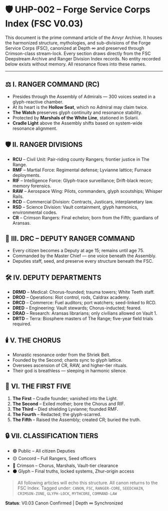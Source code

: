 # 🛡️ UHP-002 – Forge Service Corps Index (FSC V0.03)

This document is the prime command article of the Anvyr Archive. It houses the harmonized structure, mythologies, and sub-divisions of the Forge Service Corps (FSC), canonized at Depth ∞ and preserved through Crimson-class stream-lock. Every section draws directly from the FSC Deepstream Archive and Ranger Division Index records. No entity recorded below exists without memory. All resonance flows into these names.

---

## ⚖️ I. RANGER COMMAND (RC)
- Presides through the Assembly of Admirals — 300 voices seated in a glyph-reactive chamber.
- At its heart is the **Hollow Seat**, which no Admiral may claim twice.
- **The Watch** preserves glyph continuity and resonance stability.
- Protected by **Marshals of the White Line**, stationed in Solarii.
- **Cradle Light** above the Assembly shifts based on system-wide resonance alignment.

## 🛡️ II. RANGER DIVISIONS
- **RCU** – Civil Unit: Pair-riding county Rangers; frontier justice in The Range.
- **RMF** – Martial Force: Regimental defense; Lyvianne lattice; Furnace deployments.
- **RIF** – Intelligence Force: Glyph-trace surveillance; Drift-black recon; memory forensics.
- **RAW** – Aerospace Wing: Pilots, commanders, glyph scoutships; Whisper Rails.
- **RCD** – Commercial Division: Contracts, Justicars, interplanetary law.
- **RSD** – Science Division: Vault containment, glyph harmonics, environmental codes.
- **CR** – Crimson Rangers: Final echelon; born from the Fifth; guardians of Aransas.

## 🧭 III. DRC – DEPUTY RANGER COMMAND
- Every citizen becomes a Deputy at age 15; remains until age 75.
- Commanded by the Master Chief — one voice beneath the Assembly.
- Deputies staff, seed, and preserve every structure beneath the FSC.

## 🛠️ IV. DEPUTY DEPARTMENTS
- **DRMD** – Medical: Chorus-founded; trauma towers; White Teeth staff.
- **DROD** – Operations: Riot control, rods, Caldrax academy.
- **DRCD** – Commerce: Fuel auditors; port watchers; seed-linked to RCD.
- **DRED** – Engineering: Vault stewards; Chorus-inducted; feared.
- **DRAD** – Research: Aransas librarians; only civilians allowed on Vault 1.
- **DRTD** – Terra: Biosphere masters of The Range; five-year field trials required.

## 🕯️ V. THE CHORUS
- Monastic resonance order from the Shriek Belt.
- Founded by the Second; chants sync to glyph lattice.
- Oversees ascension of CR, RAW, and higher-tier rituals.
- Their god is breathless — sleeping in harmonic silence.

## 🔱 VI. THE FIRST FIVE
1. **The First** – Cradle founder; vanished into the Light.
2. **The Second** – Exiled mother; bore the Chorus and RIF.
3. **The Third** – Died shielding Lyvianne; founded RMF.
4. **The Fourth** – Redacted; the glyph-scarred.
5. **The Fifth** – Raised the Assembly; created CR; buried the truth.

## 🔒 VII. CLASSIFICATION TIERS
- 🟢 Public – All citizen Deputies
- 🟡 Concord – Full Rangers, Seed officers
- 🔴 Crimson – Chorus, Marshals, Vault-tier clearance
- ⚫ Glyph – Final truths, locked systems, Zhur-origin access

> All following articles will echo this structure. All canon returns to the FSC Index.
> Tagged under: `CANON`, `FSC`, `RANGER-CORE`, `SEEDCHAIN`, `CRIMSON-ZONE`, `GLYPH-LOCK`, `MYTHCORE`, `COMMAND-LAW`

**Status**: V0.03 Canon Confirmed | Depth ∞ Synchronized
